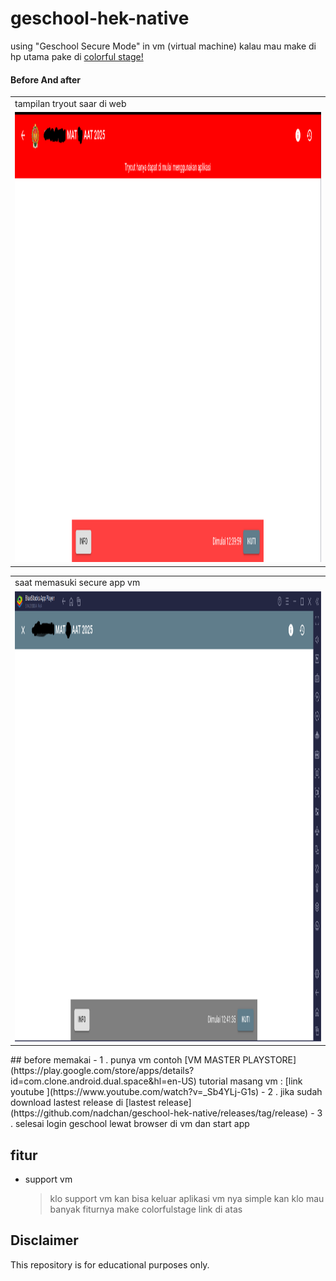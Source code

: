# geschool-hek-native
using "Geschool Secure Mode" in vm (virtual machine)
kalau mau make di hp utama pake di [colorful stage! ](https://github.com/nadchan/colorfulstage)
#### Before And after

<table>
  <tr>
    <td>tampilan tryout saar di web</td>
  </tr>
  <tr>
    <td><img src="before.png" width=1080 height=720></td>
  </tr>
 </table>
<table>
  <tr>
     <td>saat memasuki secure app vm</td>
  </tr>
  <tr>
    <td><img src="after.png" width=1080 height=720></td>
  </tr>
 </table>
## before memakai
- 1 . punya vm contoh [VM MASTER PLAYSTORE](https://play.google.com/store/apps/details?id=com.clone.android.dual.space&hl=en-US)
     tutorial masang vm : [link youtube ](https://www.youtube.com/watch?v=_Sb4YLj-G1s)
- 2 . jika sudah download lastest release di [lastest release](https://github.com/nadchan/geschool-hek-native/releases/tag/release)
-  3 . selesai login geschool lewat browser di vm dan start app

## fitur
- support vm
  > klo support vm kan bisa keluar aplikasi vm nya simple kan klo mau banyak fiturnya make colorfulstage link di atas
## Disclaimer
This repository is for educational purposes only.
